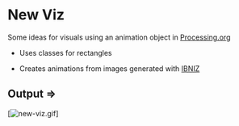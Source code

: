 # New Viz

Some ideas for visuals using an animation object in [Processing.org](https://processing.org)

* Uses classes for rectangles

* Creates animations from images generated with [IBNIZ](http://pelulamu.net/ibniz/)

## Output =>

[![new-viz.gif](https://lh3.googleusercontent.com/2tT6G4aQMeVEhWXkOVpgdeaD6-K459Rrp39-rzHwCvU7sRTjnc-JNLz6DNITPM8qfqswAK4k7mPEpHwX5vAmT30hV2TSETZheQyEjbtLo-HCpy95OLstvmwM3M5GzdCrzWJOf6M6jeCBr57whX3uNLraTNvcHpzw-BtbpBIOh4gjb1QWIGnUZo09xZLNddc9RBdOkEUliPBMG63XpC4H5r86qJ5oruD0BXSxo06fqWpoCV8lYlirLFr9jUH1rqu0ObMzzJEQPzVTPosmDHBV3Y3nuBbOJv_oapL7Zm-VoOQJy4qvEgmNFi0eGlg-unjz99FXxyn_vk07RWwybmdg2wFWFKrdU-rU3r9VSFjg8Qy5mMYI7h7sJCBSvxM5rOrjr3IAr73qUQFB1NKsN_mukVtTKqjYmn2RfPHcDEG8i2_iF0s28bKFTvmgZDTRdPd1WsgoujIQR06szZiZtTcf3ks_9-gNWjDRhrS_-3woKjOrlvVh-NaW3QmkO1trSPijb6LFQuy2uP_Lp1BTkAlAnIyHRsFdfEvHpRHT1bUQm15B4K1e0iozPoSbAunGFWNmXGtgFJ_mewaOIJZPBjuMD7McBGnk19jxD1avVynxVXIryDzz9g9zaAxfKOVokpCzdim5iSsiiLcBMv5Hbxo__fop=w800-h450-no)]
